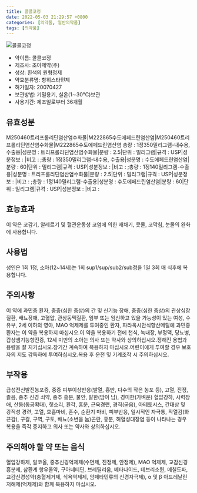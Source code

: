 ```yaml
---
title: 콜콜코정
date: 2022-05-03 21:29:57 +0800
categories: [의약품, 일반의약품]
tags: [의약품]
---
```

![콜콜코정](https://nedrug.mfds.go.kr/pbp/cmn/itemImageDownload/151611729131700032)

- 약이름: 콜콜코정
- 제조사: 조아제약(주)
- 성상: 흰색의 원형정제
- 약효분류명: 항히스타민제
- 허가일자: 20070427
- 보관방법: 기밀용기, 실온(1∼30℃)보관
- 사용기간: 제조일로부터 36개월
## 유효성분
M250460트리프롤리딘염산염수화물|M222865수도에페드린염산염|M250460트리프롤리딘염산염수화물|M222865수도에페드린염산염
총량 : 1정350밀리그램-내수용, 수출용|성분명 : 트리프롤리딘염산염수화물|분량 : 2.5|단위 : 밀리그램|규격 : USP|성분정보 : |비고 : ;총량 : 1정350밀리그램-내수용, 수출용|성분명 : 수도에페드린염산염|분량 : 60|단위 : 밀리그램|규격 : USP|성분정보 : |비고 : ;총량 : 1정140밀리그램-수출용|성분명 : 트리프롤리딘염산염수화물|분량 : 2.5|단위 : 밀리그램|규격 : USP|성분정보 : |비고 : ;총량 : 1정140밀리그램-수출용|성분명 : 수도에페드린염산염|분량 : 60|단위 : 밀리그램|규격 : USP|성분정보 : |비고 :
## 효능효과
이 약은 코감기, 알레르기 및 혈관운동성 코염에 의한 재채기, 콧물, 코막힘, 눈물의 완화에 사용합니다.
## 사용법
성인은 1회 1정, 소아(12~14세)는 1회 sup1/sup/sub2/sub정을 1일 3회 매 식후에 복용합니다.
## 주의사항
이 약에 과민증 환자, 중증(심한 증상)의 간 및 신기능 장애, 중증(심한 증상)의 관상심장질환, 배뇨장애, 고혈압, 관상동맥질환, 임부 또는 임신하고 있을 가능성이 있는 여성, 수유부, 2세 이하의 영아, MAO 억제제를 투여중인 환자, 파라옥시안식향산메틸에 과민증 환자는 이 약을 복용하지 마십시오.이 약을 복용하기 전에 천식, 녹내장, 부정맥, 당뇨병, 갑상샘기능항진증, 12세 미만의 소아는 의사 또는 약사와 상의하십시오.정해진 용법과 용량을 잘 지키십시오.장기간 계속하여 복용하지 마십시오.어린이에게 투여할 경우 보호자의 지도 감독하에 투여하십시오.복용 후 운전 및 기계조작 시 주의하십시오.
## 부작용
급성전신발진농포증, 중증 피부이상반응(발열, 홍반, 다수의 작은 농포 등), 고열, 진정, 졸음, 중추 신경 쇠약, 중추 흥분, 불안, 발한(땀이 남), 경미한(가벼운) 혈압강하, 시력장애, 산동(동공확대), 헛소리, 환각, 흥분, 근육경련, 경직(굳음), 아테토시스, 간대상 및 강직성 경련, 고열, 호흡마비, 혼수, 순환기 마비, 피부반응, 일시적인 자극통, 작열감(화끈감), 구갈, 구역, 구토, 배뇨(소변을 눔)곤란, 흥분, 허혈성대장염 등이 나타나는 경우 복용을 즉각 중지하고 의사 또는 약사와 상의하십시오.
## 주의해야 할 약 또는 음식
혈압강하제, 알코올, 중추신경억제제(수면제, 진정제, 안정제), MAO 억제제, 교감신경흥분제, 삼환계 항우울약, 구아네티딘, 브레틸리움, 베타나이드, 데브리소퀸, 메칠도파, 교감신경성약(충혈제거제, 식욕억제제, 암페타민류의 신경자극제), α 및 β 아드레날린 저해제(억제제)와 함께 복용하지 마십시오.
